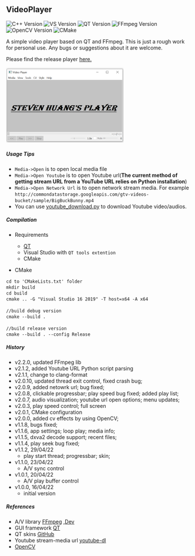 ## VideoPlayer
![C++ Version](https://img.shields.io/badge/C++-14-blue)
![VS Version](https://img.shields.io/badge/VS-2019-blue)
![QT Version](https://img.shields.io/badge/QT-5-green)
![FFmpeg Version](https://img.shields.io/badge/FFmpeg--blue)
![OpenCV Version](https://img.shields.io/badge/OpenCV--blue)
![CMake](https://img.shields.io/badge/CMake--blue)

A simple video player based on QT and FFmpeg. This is just a rough work for personal use. Any bugs or suggestions about it are welcome.

Please find the release player [here.](https://github.com/StevenHuang2020/VideoPlayer/releases)

<img src="src/res/player.png" width="320" height="205" />

##### Usage Tips
 - ```Media->Open``` is to open local media file
 - ```Media->Open Youtube``` is to open Youtube url(**The current method of getting stream URL from a YouTube URL relies on Python installation**)
 - ```Media->Open Network Url``` is to open network stream media.
 For example ```http://commondatastorage.googleapis.com/gtv-videos-bucket/sample/BigBuckBunny.mp4```
 - You can use [youtube_download.py](https://github.com/StevenHuang2020/VideoPlayer/tree/main/src/tools/youtube_download.py) to download Youtube video/audios.


##### Compilation
- Requirements

    - [QT](https://doc.qt.io/qt-6/qt-online-installation.html)
    - Visual Studio with ```QT tools extention```
    - CMake

- CMake
```
cd to 'CMakeLists.txt' folder
mkdir build
cd build
cmake .. -G "Visual Studio 16 2019" -T host=x64 -A x64

//build debug version
cmake --build .

//build release version
cmake --build . --config Release
```

##### History
- v2.2.0, updated FFmpeg lib
- v2.1.2, added Youtube URL Python script parsing
- v2.1.1, change to clang-format
- v2.0.10, updated thread exit control, fixed crash bug;
- v2.0.9, added netowrk url; bug fixed;
- v2.0.8, clickable progressbar; play speed bug fixed; added play list;
- v2.0.7, audio visualization; youtube url open options; menu updates;
- v2.0.3, play speed control; full screen
- v2.0.1, CMake configuration
- v2.0.0, added cv effects by using OpenCV;
- v1.1.8, bugs fixed;
- v1.1.6, app settings; loop play; media info;
- v1.1.5, dxva2 decode support; recent files;
- v1.1.4, play seek bug fixed;
- v1.1.2, 29/04/22
    - play start thread; progressbar; skin;
- v1.1.0, 23/04/22
    - A/V sync control
- v1.0.1, 20/04/22
    - A/V play buffer control
- v1.0.0, 16/04/22
    - initial version

##### References

 - A/V library [FFmpeg](https://www.ffmpeg.org/download.html#build-windows) ,[Dev](https://github.com/BtbN/FFmpeg-Builds/releases) <br/>
 - GUI framework [QT](https://www.qt.io/)
 - QT skins [GitHub](https://github.com/GTRONICK/QSS)
 - Youtube stream-media url [youtube-dl](https://youtube-dl.org/)
 - [OpenCV](https://opencv.org/)
